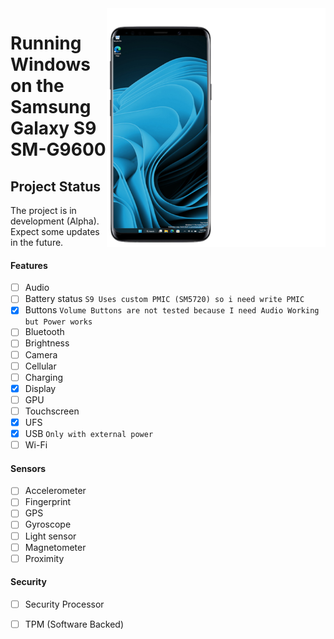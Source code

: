 <img align="right" src="https://github.com/vicenteicc2008/woa-starqlte/blob/main/s9-woa.png" width="350" alt="Windows 11 running on starqlte">

# Running Windows on the Samsung Galaxy S9 SM-G9600

## Project Status

The project is in development (Alpha). Expect some updates in the future.

#### Features

- [ ] Audio 
- [ ] Battery status ```S9 Uses custom PMIC (SM5720) so i need write PMIC```
- [x] Buttons ```Volume Buttons are not tested because I need Audio Working but Power works```
- [ ] Bluetooth
- [ ] Brightness 
- [ ] Camera
- [ ] Cellular
- [ ] Charging
- [x] Display
- [ ] GPU
- [ ] Touchscreen 
- [x] UFS
- [x] USB ```Only with external power```
- [ ] Wi-Fi

#### Sensors
- [ ] Accelerometer
- [ ] Fingerprint
- [ ] GPS
- [ ] Gyroscope
- [ ] Light sensor
- [ ] Magnetometer
- [ ] Proximity

#### Security

- [ ] Security Processor
- [ ] TPM (Software Backed)
















